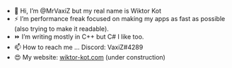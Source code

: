 - 👋 Hi, I’m @MrVaxiZ but my real name is Wiktor Kot                                                                                                                                                                                                                                
- ⚡  I’m performance freak focused on making my apps as fast as possible (also trying to make it readable).
- ⏩ I’m writing mostly in C++ but C# I like too.
- 📫 How to reach me ... Discord: VaxiZ#4289 
- :heart_eyes: My website: [wiktor-kot.com](https://wiktor-kot.com/) (under construction)

